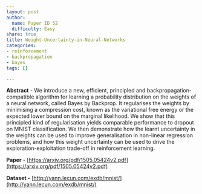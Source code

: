 ```yaml
---
layout: post
author:
  name: Paper ID 52
  difficulty: Easy
share: true
title: Weight-Uncertainty-in-Neural-Networks
categories:
- reinforcement
- backpropagation
- bayes
tags: []

---
```

**Abstract** - We introduce a new, efficient, principled and backpropagation-compatible algorithm for learning a probability distribution on the weights of a neural network, called Bayes by Backprop. It regularises the weights by minimising a compression cost, known as the variational free energy or the expected lower bound on the marginal likelihood. We show that this principled kind of regularisation yields comparable performance to dropout on MNIST classification. We then demonstrate how the learnt uncertainty in the weights can be used to improve generalisation in non-linear regression problems, and how this weight uncertainty can be used to drive the exploration-exploitation trade-off in reinforcement learning.

**Paper** - [https://arxiv.org/pdf/1505.05424v2.pdf](https://arxiv.org/pdf/1505.05424v2.pdf)

**Dataset -** [http://yann.lecun.com/exdb/mnist/](http://yann.lecun.com/exdb/mnist/)
    